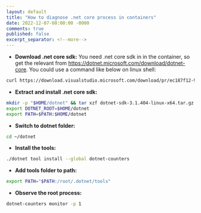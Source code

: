 ```yaml
---
layout: default
title: "How to diagnose .net core process in containers"
date: 2022-12-07-00:00:00 -0000
comments: true
published: false
excerpt_separator: <!--more-->
---
```

* **Download .net core sdk:** You need .net core sdk in in the container, so get the relevant from https://dotnet.microsoft.com/download/dotnet-core. 
You could use a command like below on linux shell:
```bash
curl https://download.visualstudio.microsoft.com/download/pr/ec187f12-929e-4aa7-8abc-2f52e147af1d/56b0dbb5da1c191bff2c271fcd6e6394/dotnet-sdk-3.1.404-linux-x64.tar.gz --output dotnet-sdk-3.1.404-linux-x64.tar.gz
```
* **Extract and install .net core sdk:**
```bash
mkdir -p "$HOME/dotnet" && tar xzf dotnet-sdk-3.1.404-linux-x64.tar.gz -C "$HOME/dotnet"
export DOTNET_ROOT=$HOME/dotnet
export PATH=$PATH:$HOME/dotnet
```
* **Switch to dotnet folder:**
```bash
cd ~/dotnet
```
* **Install the tools:**
```bash
./dotnet tool install --global dotnet-counters
```
* **Add tools folder to path:**
```bash
export PATH="$PATH:/root/.dotnet/tools"
```

* **Observe the root process:**
```bash
dotnet-counters monitor -p 1
```

